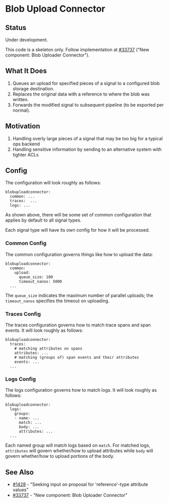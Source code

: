 # Blob Upload Connector

<!-- status autogenerated section -->
<!-- end autogenerated section -->

## Status

Under development.

This code is a skeleton only. Follow implementation at [#33737](https://github.com/open-telemetry/opentelemetry-collector-contrib/issues/33737) ("New component: Blob Uploader Connector").

## What It Does

1. Queues an upload for specified pieces of a signal to a configured blob storage destination.
2. Replaces the original data with a reference to where the blob was written.
3. Forwards the modified signal to subsequent pipeline (to be exported per normal).

## Motivation

1. Handling overly large pieces of a signal that may be too big for a typical ops backend
2. Handling sensitive information by sending to an alternative system with tighter ACLs

## Config

The configuration will look roughly as follows:

```
blobuploadconnector:
  common: ...
  traces:  ...
  logs: ...
```

As shown above, there will be some set of common configuration that applies by default to all signal types.

Each signal type will have its own config for how it will be processed.

### Common Config

The common configuration governs things like how to upload the data:

```
blobuploadconnector:
  common:
    upload:
      queue_size: 100
      timeout_nanos: 5000
  ...
```

The `queue_size` indicates the maximum number of parallel uploads; the `timeout_nanos` specifies the timeout on uploading.

### Traces Config

The traces configuration governs how to match trace spans and span events. It will look roughly as follows:

```
blobuploadconnector:
  traces:
    # matching attributes on spans
    attributes: ...
    # matching (groups of) span events and their attributes
    events: ...
  ...
```

### Logs Config

The logs configuration governs how to match logs. It will look roughly as follows:

```
blobuploadconnector:
  logs:
    groups:
    - name: ...
      match: ...
      body: ...
      attributes: ...
  ...
```

Each named group will match logs based on `match`. For matched logs, `attributes` will govern whether/how to upload attributes while `body` will govern whether/how to upload portions of the body.

## See Also

- [#1428](https://github.com/open-telemetry/semantic-conventions/issues/1428) - "Seeking input on proposal for 'reference'-type attribute values"
- [#33737](https://github.com/open-telemetry/opentelemetry-collector-contrib/issues/33737) - "New component: Blob Uploader Connector"
